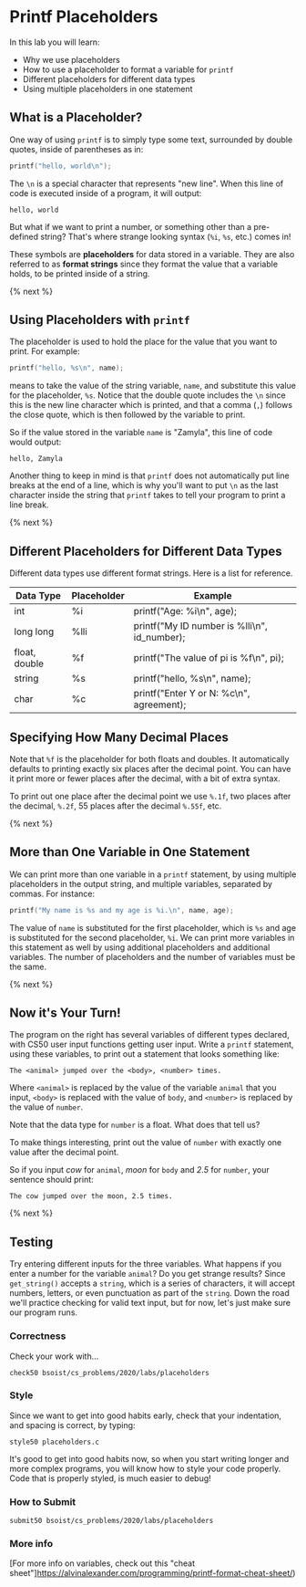 # Printf Placeholders

In this lab you will learn:

- Why we use placeholders
- How to use a placeholder to format a variable for `printf`
- Different placeholders for different data types
- Using multiple placeholders in one statement

## What is a Placeholder?

One way of using `printf` is to simply type some text, surrounded by double quotes, inside of parentheses as in:

```c
printf("hello, world\n");
```

The `\n` is a special character that represents "new line". When this line of code is executed inside of a program, it will output:

```
hello, world
```

But what if we want to print a number, or something other than a pre-defined string? That's where strange looking syntax (`%i`, `%s`, etc.) comes in!

These symbols are **placeholders** for data stored in a variable. They are also referred to as **format strings** since they format the value that a variable holds, to be printed inside of a string.

{% next %}

## Using Placeholders with `printf`

The placeholder is used to hold the place for the value that you want to print. For example:

```c
printf("hello, %s\n", name);
```

means to take the value of the string variable, `name`, and substitute this value for the placeholder, `%s`. Notice that the double quote includes the `\n` since this is the new line character which is printed, and that a comma (`,`) follows the close quote, which is then followed by the variable to print.

So if the value stored in the variable `name` is "Zamyla", this line of code would output:

```
hello, Zamyla
```

Another thing to keep in mind is that `printf` does not automatically put line breaks at the end of a line, which is why you'll want to put `\n` as the last character inside the string that `printf` takes to tell your program to print a line break.

{% next %}

## Different Placeholders for Different Data Types

Different data types use different format strings. Here is a list for reference.

| Data Type     | Placeholder       | Example |
| ------------- |------------------| ------- |
| int           | %i               | printf("Age: %i\n", age);|
| long long     | %lli             | printf("My ID number is %lli\n", id_number);|
| float, double | %f               | printf("The value of pi is %f\n", pi); |
| string        | %s               | printf("hello, %s\n", name);|
| char          | %c               | printf("Enter Y or N: %c\n", agreement);|

## Specifying How Many Decimal Places

Note that `%f` is the placeholder for both floats and doubles. It automatically defaults to printing exactly six places after the decimal point. You can have it print more or fewer places after the decimal, with a bit of extra syntax.

To print out one place after the decimal point we use `%.1f`, two places after the decimal, `%.2f`, 55 places after the decimal `%.55f`, etc.

{% next %}

## More than One Variable in One Statement

We can print more than one variable in a `printf` statement, by using multiple placeholders in the output string, and multiple variables, separated by commas. For instance:

```c
printf("My name is %s and my age is %i.\n", name, age);
```

The value of `name` is substituted for the first placeholder, which is `%s` and age is substituted for the second placeholder, `%i`. We can print more variables in this statement as well by using additional placeholders and additional variables. The number of placeholders and the number of variables must be the same.

{% next %}

## Now it's Your Turn!

The program on the right has several variables of different types declared, with CS50 user input functions getting user input. Write a `printf` statement, using these variables, to print out a statement that looks something like:

```
The <animal> jumped over the <body>, <number> times.
```

Where `<animal>` is replaced by the value of the variable `animal` that you input, `<body>` is replaced with the value of `body`, and `<number>` is replaced by the value of `number`.

Note that the data type for `number` is a float. What does that tell us?

To make things interesting, print out the value of `number` with exactly one value after the decimal point.

So if you input *cow* for `animal`, *moon* for `body` and *2.5* for `number`, your sentence should print:

```
The cow jumped over the moon, 2.5 times.
```
{% next %}

## Testing

Try entering different inputs for the three variables. What happens if you enter a number for the variable `animal`? Do you get strange results? Since `get_string()` accepts a `string`, which is a series of characters, it will accept numbers, letters, or even punctuation as part of the `string`. Down the road we'll practice checking for valid text input, but for now, let's just make sure our program runs.

### Correctness

Check your work with...

```
check50 bsoist/cs_problems/2020/labs/placeholders
```

### Style

Since we want to get into good habits early, check that your indentation, and spacing is correct, by typing:

```
style50 placeholders.c
```

It's good to get into good habits now, so when you start writing longer and more complex programs, you will know how to style your code properly. Code that is properly styled, is much easier to debug!

### How to Submit

```
submit50 bsoist/cs_problems/2020/labs/placeholders
```

### More info
[For more info on variables, check out this "cheat sheet"]https://alvinalexander.com/programming/printf-format-cheat-sheet/)